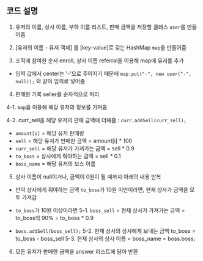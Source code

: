 ## 코드 설명

1. 유저의 이름, 상사 이름, 부하 이름 리스트, 판매 금액을 저장할 클래스 ```user```를 만들어줌

2. [유저의 이름 - 유저 객체] 를 [key-value]로 갖는 HashMap ```map```을 만들어줌

3. 조직에 참여한 순서 enroll, 상사 이름 referral을 이용해 map에 유저를 추가
- 입력 값에서 center는 '-'으로 주어지기 때문에
```map.put("-", new user("-", null));``` 와 같이 임의로 넣어줌

4. 판매원 기록 seller를 순차적으로 처리

4-1. ```map```을 이용해 해당 유저의 정보를 가져옴

4-2. curr_sell을 해당 유저의 판매 금액에 더해줌 : ```curr.addSell(curr_sell);```

- ```amount[i]``` = 해당 유저 판매량
- ```sell``` = 해당 유저가 판매한 금액 = amount[i] * 100
- ```curr_sell``` = 해당 유저가 가져가는 금액 = sell * 0.9
- ```to_boss``` = 상사에게 줘야하는 금액 = sell * 0.1
- ```boss_name``` = 해당 유저의 보스 이름

5. 상사 이름이 null이거나, 금액이 0원이 될 때까지 아래의 내용 반복

- 만약 상사에게 줘야하는 금액 ```to_boss```가 10원 미만이라면, 
현재 상사가 금액을 모두 가져감

- ```to_boss```가 10원 이상이라면
5-1. ```boss_sell``` = 현재 상사가 가져가는 금액 = to_boss의 90% = to_boss * 0.9
- ```boss.addSell(boss_sell);```
5-2. 현재 상사의 상사에게 보내는 금액 to_boss = to_boss - boss_sell
5-3. 현재 상사의 상사 이름 = boss_name = boss.boss;


6. 모든 유저가 판매한 금액을 answer 리스트에 담아 반환